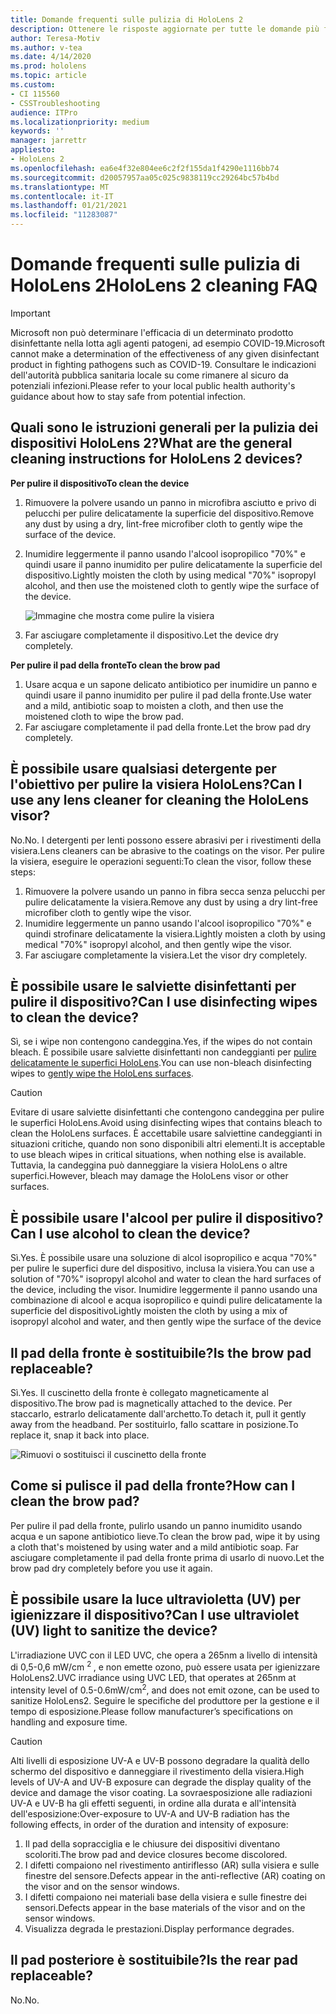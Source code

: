 ```yaml
---
title: Domande frequenti sulle pulizia di HoloLens 2
description: Ottenere le risposte aggiornate per tutte le domande più frequenti per la pulizia e la manutenzione del dispositivo HoloLens 2.
author: Teresa-Motiv
ms.author: v-tea
ms.date: 4/14/2020
ms.prod: hololens
ms.topic: article
ms.custom:
- CI 115560
- CSSTroubleshooting
audience: ITPro
ms.localizationpriority: medium
keywords: ''
manager: jarrettr
appliesto:
- HoloLens 2
ms.openlocfilehash: ea6e4f32e804ee6c2f2f155da1f4290e1116bb74
ms.sourcegitcommit: d20057957aa05c025c9838119cc29264bc57b4bd
ms.translationtype: MT
ms.contentlocale: it-IT
ms.lasthandoff: 01/21/2021
ms.locfileid: "11283087"
---
```

# <span data-ttu-id="07b95-103">Domande frequenti sulle pulizia di HoloLens 2</span><span class="sxs-lookup"><span data-stu-id="07b95-103">HoloLens 2 cleaning FAQ</span></span>

> [!IMPORTANT]  
> <span data-ttu-id="07b95-104">Microsoft non può determinare l'efficacia di un determinato prodotto disinfettante nella lotta agli agenti patogeni, ad esempio COVID-19.</span><span class="sxs-lookup"><span data-stu-id="07b95-104">Microsoft cannot make a determination of the effectiveness of any given disinfectant product in fighting pathogens such as COVID-19.</span></span> <span data-ttu-id="07b95-105">Consultare le indicazioni dell'autorità pubblica sanitaria locale su come rimanere al sicuro da potenziali infezioni.</span><span class="sxs-lookup"><span data-stu-id="07b95-105">Please refer to your local public health authority's guidance about how to stay safe from potential infection.</span></span>  

## <span data-ttu-id="07b95-106">Quali sono le istruzioni generali per la pulizia dei dispositivi HoloLens 2?</span><span class="sxs-lookup"><span data-stu-id="07b95-106">What are the general cleaning instructions for HoloLens 2 devices?</span></span>

**<span data-ttu-id="07b95-107">Per pulire il dispositivo</span><span class="sxs-lookup"><span data-stu-id="07b95-107">To clean the device</span></span>**

1. <span data-ttu-id="07b95-108">Rimuovere la polvere usando un panno in microfibra asciutto e privo di pelucchi per pulire delicatamente la superficie del dispositivo.</span><span class="sxs-lookup"><span data-stu-id="07b95-108">Remove any dust by using a dry, lint-free microfiber cloth to gently wipe the surface of the device.</span></span>
1. <span data-ttu-id="07b95-109">Inumidire leggermente il panno usando l'alcool isopropilico "70%" e quindi usare il panno inumidito per pulire delicatamente la superficie del dispositivo.</span><span class="sxs-lookup"><span data-stu-id="07b95-109">Lightly moisten the cloth by using medical "70%" isopropyl alcohol, and then use the moistened cloth to gently wipe the surface of the device.</span></span>

   ![Immagine che mostra come pulire la visiera](images/hololens-cleaning-visor.png)

1. <span data-ttu-id="07b95-111">Far asciugare completamente il dispositivo.</span><span class="sxs-lookup"><span data-stu-id="07b95-111">Let the device dry completely.</span></span>

**<span data-ttu-id="07b95-112">Per pulire il pad della fronte</span><span class="sxs-lookup"><span data-stu-id="07b95-112">To clean the brow pad</span></span>**

1. <span data-ttu-id="07b95-113">Usare acqua e un sapone delicato antibiotico per inumidire un panno e quindi usare il panno inumidito per pulire il pad della fronte.</span><span class="sxs-lookup"><span data-stu-id="07b95-113">Use water and a mild, antibiotic soap to moisten a cloth, and then use the moistened cloth to wipe the brow pad.</span></span>
1. <span data-ttu-id="07b95-114">Far asciugare completamente il pad della fronte.</span><span class="sxs-lookup"><span data-stu-id="07b95-114">Let the brow pad dry completely.</span></span>

## <span data-ttu-id="07b95-115">È possibile usare qualsiasi detergente per l'obiettivo per pulire la visiera HoloLens?</span><span class="sxs-lookup"><span data-stu-id="07b95-115">Can I use any lens cleaner for cleaning the HoloLens visor?</span></span>

<span data-ttu-id="07b95-116">No.</span><span class="sxs-lookup"><span data-stu-id="07b95-116">No.</span></span> <span data-ttu-id="07b95-117">I detergenti per lenti possono essere abrasivi per i rivestimenti della visiera.</span><span class="sxs-lookup"><span data-stu-id="07b95-117">Lens cleaners can be abrasive to the coatings on the visor.</span></span> <span data-ttu-id="07b95-118">Per pulire la visiera, eseguire le operazioni seguenti:</span><span class="sxs-lookup"><span data-stu-id="07b95-118">To clean the visor, follow these steps:</span></span>  

1. <span data-ttu-id="07b95-119">Rimuovere la polvere usando un panno in fibra secca senza pelucchi per pulire delicatamente la visiera.</span><span class="sxs-lookup"><span data-stu-id="07b95-119">Remove any dust by using a dry lint-free microfiber cloth to gently wipe the visor.</span></span>
1. <span data-ttu-id="07b95-120">Inumidire leggermente un panno usando l'alcool isopropilico "70%" e quindi strofinare delicatamente la visiera.</span><span class="sxs-lookup"><span data-stu-id="07b95-120">Lightly moisten a cloth by using medical "70%" isopropyl alcohol, and then gently wipe the visor.</span></span>
1. <span data-ttu-id="07b95-121">Far asciugare completamente la visiera.</span><span class="sxs-lookup"><span data-stu-id="07b95-121">Let the visor dry completely.</span></span>

## <span data-ttu-id="07b95-122">È possibile usare le salviette disinfettanti per pulire il dispositivo?</span><span class="sxs-lookup"><span data-stu-id="07b95-122">Can I use disinfecting wipes to clean the device?</span></span>

<span data-ttu-id="07b95-123">Sì, se i wipe non contengono candeggina.</span><span class="sxs-lookup"><span data-stu-id="07b95-123">Yes, if the wipes do not contain bleach.</span></span> <span data-ttu-id="07b95-124">È possibile usare salviette disinfettanti non candeggianti per [pulire delicatamente le superfici HoloLens](#what-are-the-general-cleaning-instructions-for-hololens-2-devices).</span><span class="sxs-lookup"><span data-stu-id="07b95-124">You can use non-bleach disinfecting wipes to [gently wipe the HoloLens surfaces](#what-are-the-general-cleaning-instructions-for-hololens-2-devices).</span></span>  

> [!CAUTION]  
> <span data-ttu-id="07b95-125">Evitare di usare salviette disinfettanti che contengono candeggina per pulire le superfici HoloLens.</span><span class="sxs-lookup"><span data-stu-id="07b95-125">Avoid using disinfecting wipes that contains bleach to clean the HoloLens surfaces.</span></span> <span data-ttu-id="07b95-126">È accettabile usare salviettine candeggianti in situazioni critiche, quando non sono disponibili altri elementi.</span><span class="sxs-lookup"><span data-stu-id="07b95-126">It is acceptable to use bleach wipes in critical situations, when nothing else is available.</span></span> <span data-ttu-id="07b95-127">Tuttavia, la candeggina può danneggiare la visiera HoloLens o altre superfici.</span><span class="sxs-lookup"><span data-stu-id="07b95-127">However, bleach may damage the HoloLens visor or other surfaces.</span></span>

## <span data-ttu-id="07b95-128">È possibile usare l'alcool per pulire il dispositivo?</span><span class="sxs-lookup"><span data-stu-id="07b95-128">Can I use alcohol to clean the device?</span></span>

<span data-ttu-id="07b95-129">Sì.</span><span class="sxs-lookup"><span data-stu-id="07b95-129">Yes.</span></span> <span data-ttu-id="07b95-130">È possibile usare una soluzione di alcol isopropilico e acqua "70%" per pulire le superfici dure del dispositivo, inclusa la visiera.</span><span class="sxs-lookup"><span data-stu-id="07b95-130">You can use a solution of "70%" isopropyl alcohol and water to clean the hard surfaces of the device, including the visor.</span></span> <span data-ttu-id="07b95-131">Inumidire leggermente il panno usando una combinazione di alcool e acqua isopropilico e quindi pulire delicatamente la superficie del dispositivo</span><span class="sxs-lookup"><span data-stu-id="07b95-131">Lightly moisten the cloth by using a mix of isopropyl alcohol and water, and then gently wipe the surface of the device</span></span>

## <span data-ttu-id="07b95-132">Il pad della fronte è sostituibile?</span><span class="sxs-lookup"><span data-stu-id="07b95-132">Is the brow pad replaceable?</span></span>

<span data-ttu-id="07b95-133">Sì.</span><span class="sxs-lookup"><span data-stu-id="07b95-133">Yes.</span></span> <span data-ttu-id="07b95-134">Il cuscinetto della fronte è collegato magneticamente al dispositivo.</span><span class="sxs-lookup"><span data-stu-id="07b95-134">The brow pad is magnetically attached to the device.</span></span> <span data-ttu-id="07b95-135">Per staccarlo, estrarlo delicatamente dall'archetto.</span><span class="sxs-lookup"><span data-stu-id="07b95-135">To detach it, pull it gently away from the headband.</span></span> <span data-ttu-id="07b95-136">Per sostituirlo, fallo scattare in posizione.</span><span class="sxs-lookup"><span data-stu-id="07b95-136">To replace it, snap it back into place.</span></span>

![Rimuovi o sostituisci il cuscinetto della fronte](images/hololens2-remove-browpad.png)

## <span data-ttu-id="07b95-138">Come si pulisce il pad della fronte?</span><span class="sxs-lookup"><span data-stu-id="07b95-138">How can I clean the brow pad?</span></span>

<span data-ttu-id="07b95-139">Per pulire il pad della fronte, pulirlo usando un panno inumidito usando acqua e un sapone antibiotico lieve.</span><span class="sxs-lookup"><span data-stu-id="07b95-139">To clean the brow pad, wipe it by using a cloth that's moistened by using water and a mild antibiotic soap.</span></span> <span data-ttu-id="07b95-140">Far asciugare completamente il pad della fronte prima di usarlo di nuovo.</span><span class="sxs-lookup"><span data-stu-id="07b95-140">Let the brow pad dry completely before you use it again.</span></span>

## <span data-ttu-id="07b95-141">È possibile usare la luce ultravioletta (UV) per igienizzare il dispositivo?</span><span class="sxs-lookup"><span data-stu-id="07b95-141">Can I use ultraviolet (UV) light to sanitize the device?</span></span>

<span data-ttu-id="07b95-142">L'irradiazione UVC con il LED UVC, che opera a 265nm a livello di intensità di 0,5-0,6 mW/cm <sup> 2 </sup> , e non emette ozono, può essere usata per igienizzare HoloLens2.</span><span class="sxs-lookup"><span data-stu-id="07b95-142">UVC irradiance using UVC LED, that operates at 265nm at intensity level of 0.5-0.6mW/cm<sup>2</sup>, and does not emit ozone, can be used to sanitize HoloLens2.</span></span> <span data-ttu-id="07b95-143">Seguire le specifiche del produttore per la gestione e il tempo di esposizione.</span><span class="sxs-lookup"><span data-stu-id="07b95-143">Please follow manufacturer’s specifications on handling and exposure time.</span></span>

> [!CAUTION]  
> <span data-ttu-id="07b95-144">Alti livelli di esposizione UV-A e UV-B possono degradare la qualità dello schermo del dispositivo e danneggiare il rivestimento della visiera.</span><span class="sxs-lookup"><span data-stu-id="07b95-144">High levels of UV-A and UV-B exposure can degrade the display quality of the device and damage the visor coating.</span></span> <span data-ttu-id="07b95-145">La sovraesposizione alle radiazioni UV-A e UV-B ha gli effetti seguenti, in ordine alla durata e all'intensità dell'esposizione:</span><span class="sxs-lookup"><span data-stu-id="07b95-145">Over-exposure to UV-A and UV-B radiation has the following effects, in order of the duration and intensity of exposure:</span></span>
>  
> 1. <span data-ttu-id="07b95-146">Il pad della sopracciglia e le chiusure dei dispositivi diventano scoloriti.</span><span class="sxs-lookup"><span data-stu-id="07b95-146">The brow pad and device closures become discolored.</span></span>
> 1. <span data-ttu-id="07b95-147">I difetti compaiono nel rivestimento antiriflesso (AR) sulla visiera e sulle finestre del sensore.</span><span class="sxs-lookup"><span data-stu-id="07b95-147">Defects appear in the anti-reflective (AR) coating on the visor and on the sensor windows.</span></span>
> 1. <span data-ttu-id="07b95-148">I difetti compaiono nei materiali base della visiera e sulle finestre dei sensori.</span><span class="sxs-lookup"><span data-stu-id="07b95-148">Defects appear in the base materials of the visor and on the sensor windows.</span></span>
> 1. <span data-ttu-id="07b95-149">Visualizza degrada le prestazioni.</span><span class="sxs-lookup"><span data-stu-id="07b95-149">Display performance degrades.</span></span>

## <span data-ttu-id="07b95-150">Il pad posteriore è sostituibile?</span><span class="sxs-lookup"><span data-stu-id="07b95-150">Is the rear pad replaceable?</span></span>

<span data-ttu-id="07b95-151">No.</span><span class="sxs-lookup"><span data-stu-id="07b95-151">No.</span></span>
